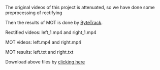 The original videos of this project is attenuated, so we have done some preprocessing of rectifying

Then the results of MOT is done by [ByteTrack](https://github.com/ifzhang/ByteTrack).

Rectified videos: left_1.mp4 and right_1.mp4

MOT videos: left.mp4 and right.mp4

MOT results: left.txt and right.txt

Download above files by [clicking here](https://drive.google.com/drive/folders/1op3XxBt0AZojbkoW9MMzaUUrmasyIraE?usp=sharing)
